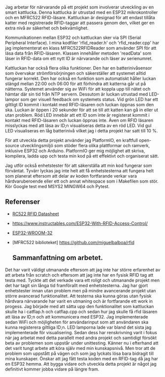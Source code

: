 
Jag arbetar för närvarande på ett projekt som involverar utveckling av en smart kattlucka. Denna kattlucka är utrustad med en ESP32 mikrokontroller och en MFRC522 RFID-läsare. Kattluckan är designad för att endast tillåta katter med registrerade RFID-taggar att passera genom den, vilket ger en extra nivå av säkerhet och bekvämlighet.

Kommunikationen mellan ESP32 och kattluckan sker via SPI (Serial Peripheral Interface). I mina kodfiler 'rfid_reader.h' och 'rfid_reader.cpp' har jag implementerat en klass MFRC522RFIDReader som använder SPI för att läsa data från RFID-läsaren. Klassen innehåller metoden 'readData' som läser in RFID-data om ett nytt ID är närvarande och läser av serienumret.

Kattluckan har också flera olika funktioner. Den har en batterinivåsensor som övervakar strömförsörjningen och säkerställer att systemet alltid fungerar korrekt. Den har också en funktion som automatiskt håller luckan stängd mellan 22:00 och 06:00 för att förhindra att katterna går ut på nätterna. Systemet använder sig av WiFi för att koppla upp till nätet och hämtar där sin tid från NTP servern.  Dessutom är luckan utrustad med LED-lampor som ger visuell feedback om systemets status. Vid grön LED har ett giltligt ID kommit i kontakt med RFID-läsaren och luckan öppnas som den ska. Luckan är öppen i 20 sekunder för att se till att katten kan gå in eller ut utan problem. Röd LED innebär att ett ID som inte är registerat kommit i kontakt med RFID-läsaren och luckan öppnas inte. Även om RFID läsaren misslyckas med att läsa av ID;n visualiseras detta av en röd LED. Vid gul LED visualiseras en låg batterinivå vilket jag i detta projekt har satt till 10 %. 

För att utveckla detta projekt använder jag PlatformIO, en kraftfull open-source utvecklingsmiljö som stöder flera olika plattformar och ramverk, inklusive ESP32 och Arduino. PlatformIO ger mig möjlighet att skriva, kompilera, ladda upp och testa min kod på ett effektivt och organiserat sätt.

Jag utför också enhetstester för att säkerställa att min kod fungerar som förväntat. 
Tyvärr lyckas jag inte helt att få enhetstesterna att fungera helt som planerat eftersom att delar av koden fortfarande verkar vara hårdvaruberoende eller ett och annat whitespace som i Makefilen som stör. Kör Google test med MSYS2 MINGW64 och Pytest. 

## Referenser 

- [RC522 RFID Datasheet](https://www.electronicwings.com/components/rc522-rfid/2/datasheet)
- https://www.instructables.com/ESP32-With-RFID-Access-Control/
- [ESP32-WROOM-32](https://www.espressif.com/sites/default/files/documentation/esp32-wroom-32_datasheet_en.pdf)
- [MFRC522 biblioteket] https://github.com/miguelbalboa/rfid

  ## Sammanfattning om arbetet.
Det har varit väldigt utmanande eftersom att jag inte har större erfarenhet av att arbeta från scratch och eftersom att jag inte har en fysisk RFID tag att testa med. Tyckte att det verkade vara ett roligt och utmanande projekt men det har tagit sin långa tid framförallt med enhetstesterna. Jag har gjort enhetstester innan utan problem men på mindre avancerande projekt utan större avancerad funktionalitet. Att testerna ska kunna göras utan fysisk hårdvara närvarande har varit en utmaning och är fortfarande ett work in progess. Jag började med att sätta upp den funktionalitet som kattluckan skulle ha i catflap.h och catflap.cpp och sedan hur jag skulle få rfid läsaren att läsa av ID;n och att kommunicera med ESP32. Jag implementerade sedan WiFi och möjligheten för användarinput som att användaren ska kunna registerera giltliga ID;n. LED lamporna lade var bland det sista jag implementerade för visualisering. Sedan dess har renskrivning varit i fokus när jag arbetat med detta parallelt med andra projekt och samtidigt försökt beta av problemen som uppstår under unittesting. Känner nu i efterhand att det varit tungt arbete att köra själv med min kunskapsnivå. Men tror att de problem som uppstått på vägen och som jag lyckats lösa bara bidragit till mina kunskaper. Önskar att jag fått testa koden med en RFID-tag då jag har en ESP32 hemma. Att bygga vidare och utveckla detta projekt är något jag definitivt kommer jobba vidare på längre fram. 


